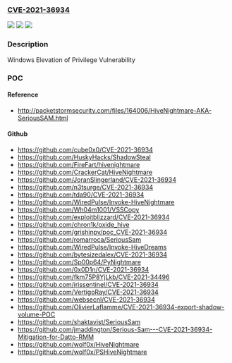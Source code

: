 ### [CVE-2021-36934](https://cve.mitre.org/cgi-bin/cvename.cgi?name=CVE-2021-36934)
![](https://img.shields.io/static/v1?label=Product&message=Windows%20Server%2C%20version%2020H2%20(Server%20Core%20Installation)&color=blue)
![](https://img.shields.io/static/v1?label=Version&message=n%2Fa&color=blue)
![](https://img.shields.io/static/v1?label=Vulnerability&message=Elevation%20of%20Privilege&color=brighgreen)

### Description

Windows Elevation of Privilege Vulnerability

### POC

#### Reference
- http://packetstormsecurity.com/files/164006/HiveNightmare-AKA-SeriousSAM.html

#### Github
- https://github.com/cube0x0/CVE-2021-36934
- https://github.com/HuskyHacks/ShadowSteal
- https://github.com/FireFart/hivenightmare
- https://github.com/CrackerCat/HiveNightmare
- https://github.com/JoranSlingerland/CVE-2021-36934
- https://github.com/n3tsurge/CVE-2021-36934
- https://github.com/tda90/CVE-2021-36934
- https://github.com/WiredPulse/Invoke-HiveNightmare
- https://github.com/Wh04m1001/VSSCopy
- https://github.com/exploitblizzard/CVE-2021-36934
- https://github.com/chron1k/oxide_hive
- https://github.com/grishinpv/poc_CVE-2021-36934
- https://github.com/romarroca/SeriousSam
- https://github.com/WiredPulse/Invoke-HiveDreams
- https://github.com/bytesizedalex/CVE-2021-36934
- https://github.com/Sp00p64/PyNightmare
- https://github.com/0x0D1n/CVE-2021-36934
- https://github.com/fkm75P8YjLkb/CVE-2021-34496
- https://github.com/irissentinel/CVE-2021-36934
- https://github.com/VertigoRay/CVE-2021-36934
- https://github.com/websecnl/CVE-2021-36934
- https://github.com/OlivierLaflamme/CVE-2021-36934-export-shadow-volume-POC
- https://github.com/shaktavist/SeriousSam
- https://github.com/jmaddington/Serious-Sam---CVE-2021-36934-Mitigation-for-Datto-RMM
- https://github.com/wolf0x/HiveNightmare
- https://github.com/wolf0x/PSHiveNightmare

